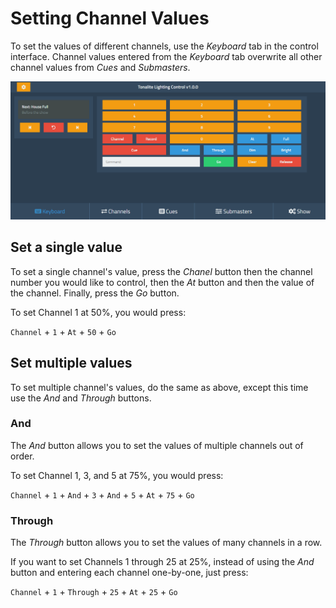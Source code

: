 # Setting Channel Values

To set the values of different channels, use the *Keyboard* tab in the control interface. Channel values entered from the *Keyboard* tab overwrite all other channel values from *Cues* and *Submasters*.

![Keyboard UI tab](../images/keyboard.png)

## Set a single value

To set a single channel's value, press the *Chanel* button then the channel number you would like to control, then the *At* button and then the value of the channel. Finally, press the *Go* button.

To set Channel 1 at 50%, you would press:

`Channel` + `1` + `At` + `50` + `Go`

## Set multiple values

To set multiple channel's values, do the same as above, except this time use the *And* and *Through* buttons.

### And

The *And* button allows you to set the values of multiple channels out of order.

To set Channel 1, 3, and 5 at 75%, you would press:

`Channel` + `1` + `And` + `3` + `And` + `5` + `At` + `75` + `Go`

### Through

The *Through* button allows you to set the values of many channels in a row.

If you want to set Channels 1 through 25 at 25%, instead of using the *And* button and entering each channel one-by-one, just press:

`Channel` + `1` + `Through` + `25` + `At` + `25` + `Go`